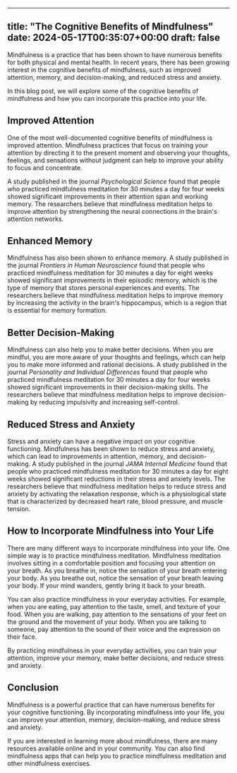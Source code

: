 
---
title: "The Cognitive Benefits of Mindfulness"
date: 2024-05-17T00:35:07+00:00
draft: false
---

Mindfulness is a practice that has been shown to have numerous benefits for both physical and mental health. In recent years, there has been growing interest in the cognitive benefits of mindfulness, such as improved attention, memory, and decision-making, and reduced stress and anxiety.

In this blog post, we will explore some of the cognitive benefits of mindfulness and how you can incorporate this practice into your life.

## Improved Attention

One of the most well-documented cognitive benefits of mindfulness is improved attention. Mindfulness practices that focus on training your attention by directing it to the present moment and observing your thoughts, feelings, and sensations without judgment can help to improve your ability to focus and concentrate.

A study published in the journal *Psychological Science* found that people who practiced mindfulness meditation for 30 minutes a day for four weeks showed significant improvements in their attention span and working memory. The researchers believe that mindfulness meditation helps to improve attention by strengthening the neural connections in the brain's attention networks.

## Enhanced Memory

Mindfulness has also been shown to enhance memory. A study published in the journal *Frontiers in Human Neuroscience* found that people who practiced mindfulness meditation for 30 minutes a day for eight weeks showed significant improvements in their episodic memory, which is the type of memory that stores personal experiences and events. The researchers believe that mindfulness meditation helps to improve memory by increasing the activity in the brain's hippocampus, which is a region that is essential for memory formation.

## Better Decision-Making

Mindfulness can also help you to make better decisions. When you are mindful, you are more aware of your thoughts and feelings, which can help you to make more informed and rational decisions. A study published in the journal *Personality and Individual Differences* found that people who practiced mindfulness meditation for 30 minutes a day for four weeks showed significant improvements in their decision-making skills. The researchers believe that mindfulness meditation helps to improve decision-making by reducing impulsivity and increasing self-control.

## Reduced Stress and Anxiety

Stress and anxiety can have a negative impact on your cognitive functioning. Mindfulness has been shown to reduce stress and anxiety, which can lead to improvements in attention, memory, and decision-making. A study published in the journal *JAMA Internal Medicine* found that people who practiced mindfulness meditation for 30 minutes a day for eight weeks showed significant reductions in their stress and anxiety levels. The researchers believe that mindfulness meditation helps to reduce stress and anxiety by activating the relaxation response, which is a physiological state that is characterized by decreased heart rate, blood pressure, and muscle tension.

## How to Incorporate Mindfulness into Your Life

There are many different ways to incorporate mindfulness into your life. One simple way is to practice mindfulness meditation. Mindfulness meditation involves sitting in a comfortable position and focusing your attention on your breath. As you breathe in, notice the sensation of your breath entering your body. As you breathe out, notice the sensation of your breath leaving your body. If your mind wanders, gently bring it back to your breath.

You can also practice mindfulness in your everyday activities. For example, when you are eating, pay attention to the taste, smell, and texture of your food. When you are walking, pay attention to the sensations of your feet on the ground and the movement of your body. When you are talking to someone, pay attention to the sound of their voice and the expression on their face.

By practicing mindfulness in your everyday activities, you can train your attention, improve your memory, make better decisions, and reduce stress and anxiety.

## Conclusion

Mindfulness is a powerful practice that can have numerous benefits for your cognitive functioning. By incorporating mindfulness into your life, you can improve your attention, memory, decision-making, and reduce stress and anxiety.

If you are interested in learning more about mindfulness, there are many resources available online and in your community. You can also find mindfulness apps that can help you to practice mindfulness meditation and other mindfulness exercises.